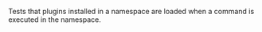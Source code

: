 Tests that plugins installed in a namespace are loaded when a command is executed in the namespace.
